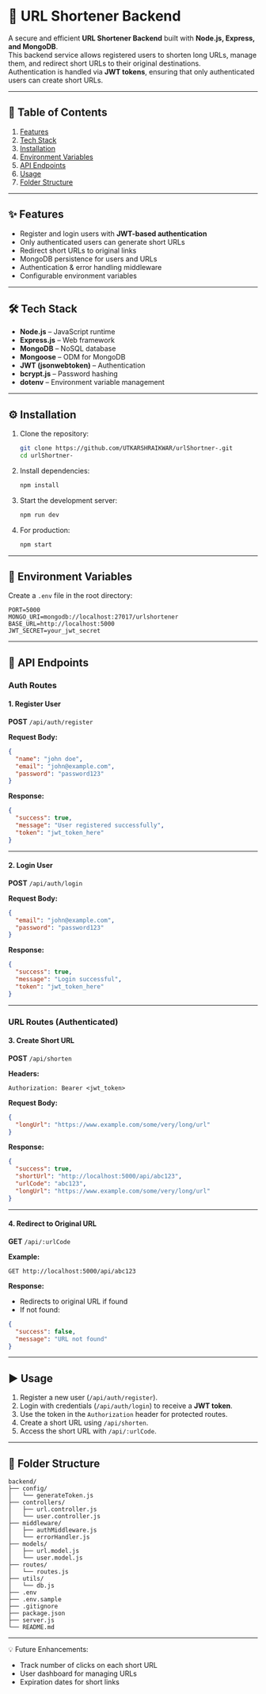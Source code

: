 # 🚀 URL Shortener Backend

A secure and efficient **URL Shortener Backend** built with **Node.js, Express, and MongoDB**.  
This backend service allows registered users to shorten long URLs, manage them, and redirect short URLs to their original destinations.  
Authentication is handled via **JWT tokens**, ensuring that only authenticated users can create short URLs.

---

## 📑 Table of Contents

1. [Features](#-features)
2. [Tech Stack](#-tech-stack)
3. [Installation](#-installation)
4. [Environment Variables](#-environment-variables)
5. [API Endpoints](#-api-endpoints)
6. [Usage](#-usage)
7. [Folder Structure](#-folder-structure)

---

## ✨ Features

- Register and login users with **JWT-based authentication**
- Only authenticated users can generate short URLs
- Redirect short URLs to original links
- MongoDB persistence for users and URLs
- Authentication & error handling middleware
- Configurable environment variables

---

## 🛠 Tech Stack

- **Node.js** – JavaScript runtime
- **Express.js** – Web framework
- **MongoDB** – NoSQL database
- **Mongoose** – ODM for MongoDB
- **JWT (jsonwebtoken)** – Authentication
- **bcrypt.js** – Password hashing
- **dotenv** – Environment variable management

---

## ⚙️ Installation

1. Clone the repository:

   ```bash
   git clone https://github.com/UTKARSHRAIKWAR/urlShortner-.git
   cd urlShortner-
   ```

2. Install dependencies:

   ```bash
   npm install
   ```

3. Start the development server:

   ```bash
   npm run dev
   ```

4. For production:
   ```bash
   npm start
   ```

---

## 🔑 Environment Variables

Create a `.env` file in the root directory:

```env
PORT=5000
MONGO_URI=mongodb://localhost:27017/urlshortener
BASE_URL=http://localhost:5000
JWT_SECRET=your_jwt_secret
```

---

## 📡 API Endpoints

### **Auth Routes**

#### 1. Register User

**POST** `/api/auth/register`

**Request Body:**

```json
{
  "name": "john doe",
  "email": "john@example.com",
  "password": "password123"
}
```

**Response:**

```json
{
  "success": true,
  "message": "User registered successfully",
  "token": "jwt_token_here"
}
```

---

#### 2. Login User

**POST** `/api/auth/login`

**Request Body:**

```json
{
  "email": "john@example.com",
  "password": "password123"
}
```

**Response:**

```json
{
  "success": true,
  "message": "Login successful",
  "token": "jwt_token_here"
}
```

---

### **URL Routes (Authenticated)**

#### 3. Create Short URL

**POST** `/api/shorten`

**Headers:**

```
Authorization: Bearer <jwt_token>
```

**Request Body:**

```json
{
  "longUrl": "https://www.example.com/some/very/long/url"
}
```

**Response:**

```json
{
  "success": true,
  "shortUrl": "http://localhost:5000/api/abc123",
  "urlCode": "abc123",
  "longUrl": "https://www.example.com/some/very/long/url"
}
```

---

#### 4. Redirect to Original URL

**GET** `/api/:urlCode`

**Example:**

```
GET http://localhost:5000/api/abc123
```

**Response:**

- Redirects to original URL if found
- If not found:

```json
{
  "success": false,
  "message": "URL not found"
}
```

---

## ▶️ Usage

1. Register a new user (`/api/auth/register`).
2. Login with credentials (`/api/auth/login`) to receive a **JWT token**.
3. Use the token in the `Authorization` header for protected routes.
4. Create a short URL using `/api/shorten`.
5. Access the short URL with `/api/:urlCode`.

---

## 📂 Folder Structure

```
backend/
├── config/
│   └── generateToken.js
├── controllers/
│   ├── url.controller.js
│   └── user.controller.js
├── middleware/
│   ├── authMiddleware.js
│   └── errorHandler.js
├── models/
│   ├── url.model.js
│   └── user.model.js
├── routes/
│   └── routes.js
├── utils/
│   └── db.js
├── .env
├── .env.sample
├── .gitignore
├── package.json
├── server.js
└── README.md
```

---

💡 Future Enhancements:

- Track number of clicks on each short URL
- User dashboard for managing URLs
- Expiration dates for short links
